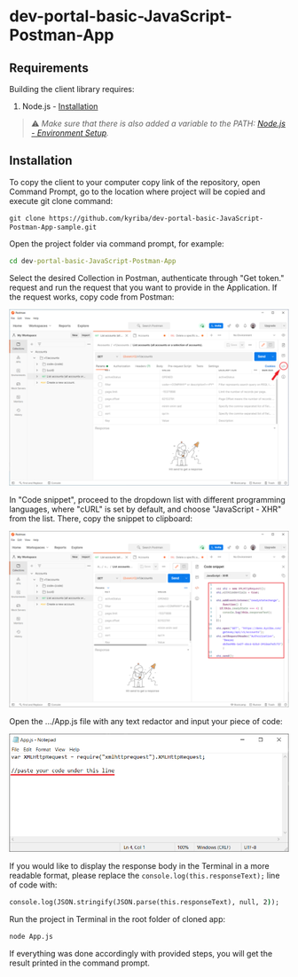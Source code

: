 # dev-portal-basic-JavaScript-Postman-App

## Requirements

Building the client library requires:

1. Node.js - [Installation](https://nodejs.org/en/download/)

> :warning: *Make sure that there is also added a variable to the PATH: [Node.js - Environment Setup](https://www.tutorialspoint.com/nodejs/nodejs_environment_setup.htm).*

## Installation

To copy the client to your computer copy link of the repository, open Command Prompt, go to the location where project will be copied and execute git clone command:

```git
git clone https://github.com/kyriba/dev-portal-basic-JavaScript-Postman-App-sample.git
```

Open the project folder via command prompt, for example:

```cmd
cd dev-portal-basic-JavaScript-Postman-App
```

Select the desired Collection in Postman, authenticate through "Get token." request and run the request that you want to provide in the Application. If the request works, copy code from Postman:

![img.png](img.png)

In "Code snippet", proceed to the dropdown list with different programming languages, where "cURL" is set by default, and choose "JavaScript - XHR" from the list. There, copy the snippet to clipboard:

![copy.png](copy.png)

Open the .../App.js file with any text redactor and input your piece of code:

![img1.png](img1.png)

If you would like to display the response body in the Terminal in a more readable format, please replace the `console.log(this.responseText);` line of code with:

```cmd
console.log(JSON.stringify(JSON.parse(this.responseText), null, 2));
```

Run the project in Terminal in the root folder of cloned app:

```cmd
node App.js
```

If everything was done accordingly with provided steps, you will get the result printed in the command prompt.
